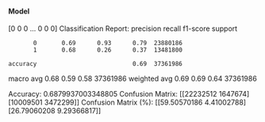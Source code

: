 #### Model
[0 0 0 ... 0 0 0]
Classification Report:
              precision    recall  f1-score   support

           0       0.69      0.93      0.79  23880186
           1       0.68      0.26      0.37  13481800

    accuracy                           0.69  37361986
   macro avg       0.68      0.59      0.58  37361986
weighted avg       0.69      0.69      0.64  37361986

Accuracy: 0.6879937003348805
Confusion Matrix:
[[22232512  1647674]
 [10009501  3472299]]
Confusion Matrix (%):
[[59.50570186  4.41002788]
 [26.79060208  9.29366817]]
